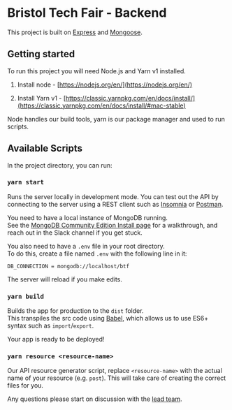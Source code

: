 # Bristol Tech Fair - Backend

This project is built on [Express](http://expressjs.com/) and [Mongoose](https://mongoosejs.com/docs/guide.html).

## Getting started

To run this project you will need Node.js and Yarn v1 installed.

1. Install node - [https://nodejs.org/en/](https://nodejs.org/en/)

2. Install Yarn v1 - [https://classic.yarnpkg.com/en/docs/install/](https://classic.yarnpkg.com/en/docs/install/#mac-stable)

Node handles our build tools, yarn is our package manager and used to run scripts.

## Available Scripts

In the project directory, you can run:

### `yarn start`

Runs the server locally in development mode.
You can test out the API by connecting to the server using a REST client such as [Insomnia](https://support.insomnia.rest/article/157-getting-started-with-insomnia) or [Postman](https://learning.postman.com/docs/getting-started/introduction/).

You need to have a local instance of MongoDB running.\
See the [MongoDB Community Edition Install page](https://docs.mongodb.com/manual/administration/install-community/) for a walkthrough, and reach out in the Slack channel if you get stuck.

You also need to have a `.env` file in your root directory.\
To do this, create a file named `.env` with the following line in it:

```
DB_CONNECTION = mongodb://localhost/btf
```

The server will reload if you make edits.

### `yarn build`

Builds the app for production to the `dist` folder.\
This transpiles the src code using [Babel](https://babeljs.io/docs/en/), which allows us to use ES6+ syntax such as `import`/`export`.

Your app is ready to be deployed!

### `yarn resource <resource-name>`

Our API resource generator script, replace `<resource-name>` with the actual name of your resource (e.g. `post`). This will take care of creating the correct files for you.

Any questions please start on discussion with the [lead team](https://github.com/orgs/bristol-tech-fair/teams/lead-team).
